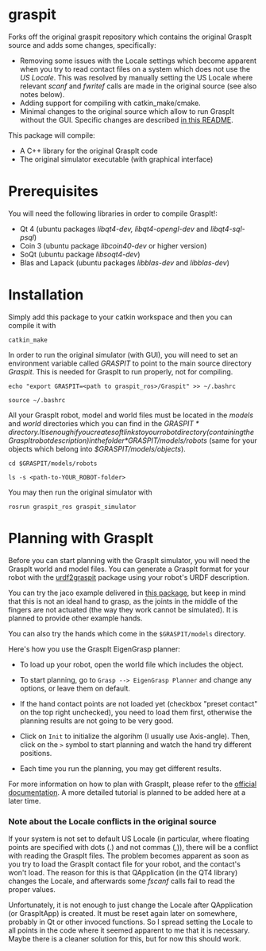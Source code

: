 # graspit

Forks off the original graspit repository which contains the original GraspIt source and adds some changes, specifically:

* Removing some issues with the Locale settings which become apparent when you try to read contact files on a system which does not use the *US Locale*.
  This was resolved by manually setting the US Locale where relevant *scanf* and *fwritef* calls are made in the original source (see also notes below).
* Adding support for compiling with catkin_make/cmake.
* Minimal changes to the original source which allow to run GraspIt without the GUI. Specific changes are described [in this README](ChangesToOriginalSource.md). 

This package will compile:
* A C++ library for the original GraspIt code 
* The original simulator executable (with graphical interface)

# Prerequisites

You will need the following libraries in order to compile GraspIt!:
* Qt 4 (ubuntu packages *libqt4-dev, libqt4-opengl-dev* and *libqt4-sql-psql*)
* Coin 3 (ubuntu package *libcoin40-dev* or higher version)
* SoQt (ubuntu package *libsoqt4-dev*)
* Blas and Lapack (ubuntu packages *libblas-dev* and *libblas-dev*)

# Installation

Simply add this package to your catkin workspace and then you can compile it with 

``catkin_make``

In order to run the original simulator (with GUI), you will need to set an environment variable called *GRASPIT* to point to the main source directory *Graspit*. 
This is needed for GraspIt to run properly, not for compiling.         

``echo "export GRASPIT=<path to graspit_ros>/Graspit" >> ~/.bashrc``    

``source ~/.bashrc``

All your GraspIt robot, model and world files must be located in the *models* and *world* directories which you can find in the *$GRASPIT* directory. It is enough if you create soft links to your robot directory (containing the GraspIt robot description) in the folder *$GRASPIT/models/robots* (same for your objects which belong into *$GRASPIT/models/objects*).

``cd $GRASPIT/models/robots``

``ls -s <path-to-YOUR_ROBOT-folder>``


You may then run the original simulator with

``rosrun graspit_ros graspit_simulator``

# Planning with GraspIt

Before you can start planning with the GraspIt simulator, you will need the GraspIt world and model files. You can generate a GraspIt format for your robot with the 
[urdf2graspit](https://github.com/JenniferBuehler/jb-ros-packs/urdf2graspit) package using your robot's URDF description.
 
You can try the jaco example delivered in [this package](https://github.com/JenniferBuehler/jb-ros-packs/jaco_arm), but keep in mind that this is not an ideal hand to grasp, as the joints in the middle of the fingers are not actuated (the way they work cannot be simulated). It is planned to provide other example hands.

You can also try the hands which come in the ``$GRASPIT/models`` directory. 

Here's how you use the GraspIt EigenGrasp planner:

* To load up your robot, open the world file which includes the object. 

* To start planning, go to ``Grasp --> EigenGrasp Planner`` and change any options, or leave them on default.

* If the hand contact points are not loaded yet (checkbox "preset contact" on the top right unchecked), you need to load them first, otherwise the planning results are not going to be very good.

* Click on ``Init`` to initialize the algorihm (I usually use Axis-angle). Then, click on the ``>`` symbol to start planning and watch the hand try different positions.

* Each time you run the planning, you may get different results.

For more information on how to plan with GraspIt, please refer to the [official documentation](http://www.cs.columbia.edu/~cmatei/graspit/). A more detailed tutorial is planned to be added here at a later time.


### Note about the Locale conflicts in the original source

If your system is not set to default US Locale (in particular, where floating points are specified with dots (.) and not commas (,)), there will be a conflict with reading the GraspIt files. The problem becomes apparent as soon as you try to load the GraspIt contact file for your robot, and the contact's won't load. The reason for this is that QApplication (in the QT4 library) changes the Locale, and afterwards some *fscanf* calls fail to read the proper values.

Unfortunately, it is not enough to just change the Locale after QApplication (or GraspItApp) is created. It must be reset again later on somewhere, probably in Qt or other invoced functions. So I spread setting the Locale to all points in the code where it seemed apparent to me that it is necessary. Maybe there is a cleaner solution for this, but for now this should work.
